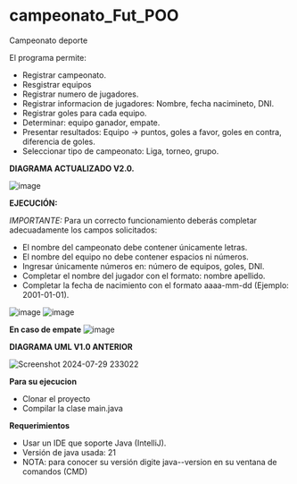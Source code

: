 # campeonato_Fut_POO
Campeonato deporte

El programa permite:

- Registrar campeonato.<br>
- Resgistrar equipos<br>
- Registrar numero de jugadores.<br>
- Registrar informacion de jugadores: Nombre, fecha nacimineto, DNI.<br>
- Registrar goles para cada equipo.<br>
- Determinar: equipo ganador, empate.<br>
- Presentar resultados: Equipo -> puntos, goles a favor, goles en contra, diferencia de goles.<br>
- Seleccionar tipo de campeonato: Liga, torneo, grupo.

**DIAGRAMA ACTUALIZADO V2.0.**

![image](https://github.com/user-attachments/assets/83ae7a14-f6bb-43eb-8766-dfc7336fe677)

**EJECUCIÓN:**

*IMPORTANTE:* Para un correcto funcionamiento deberás completar adecuadamente los campos solicitados:

- El nombre del campeonato debe contener únicamente letras.
- El nombre del equipo no debe contener espacios ni números.
- Ingresar únicamente números en: número de equipos, goles, DNI.
- Completar el nombre del jugador con el formato: nombre apellido.
- Completar la fecha de nacimiento con el formato aaaa-mm-dd (Ejemplo: 2001-01-01).

![image](https://github.com/user-attachments/assets/915fcbb2-590d-4649-bef9-a9acaaab3dbb)
![image](https://github.com/user-attachments/assets/0f654e44-5975-4b26-a4e3-8fa52b7b9c83)

**En caso de empate**
![image](https://github.com/user-attachments/assets/e22c765a-69c6-4265-9e71-f1d9a67a156b)

**DIAGRAMA UML V1.0 ANTERIOR**

![Screenshot 2024-07-29 233022](https://github.com/user-attachments/assets/ce05ad41-5274-4a96-a534-7f0c1b76fb87)


**Para su ejecucion**
- Clonar el proyecto
- Compilar la clase main.java

**Requerimientos**
- Usar un IDE que soporte Java (IntelliJ).
- Versión de java usada: 21
- NOTA: para conocer su versión digite java--version en su ventana de comandos (CMD)
